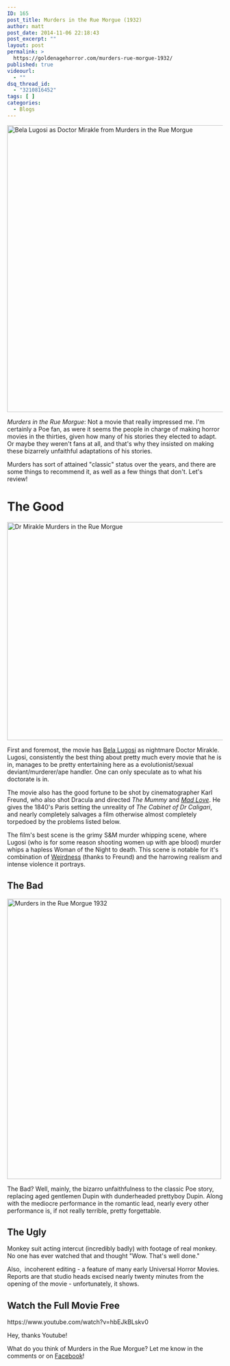 ```yaml
---
ID: 165
post_title: Murders in the Rue Morgue (1932)
author: matt
post_date: 2014-11-06 22:18:43
post_excerpt: ""
layout: post
permalink: >
  https://goldenagehorror.com/murders-rue-morgue-1932/
published: true
videourl:
  - ""
dsq_thread_id:
  - "3210816452"
tags: [ ]
categories:
  - Blogs
---
```

<img class="alignnone size-full wp-image-166" src="http://goldenagehorror.com/wp-content/uploads/2014/11/final_draft_html_23cf4f2e.gif" alt="Bela Lugosi as Doctor Mirakle from Murders in the Rue Morgue" width="605" height="668" />

<em>Murders in the Rue Morgue</em>: Not a movie that really impressed me. I'm certainly a Poe fan, as were it seems the people in charge of making horror movies in the thirties, given how many of his stories they elected to adapt. Or maybe they weren't fans at all, and that's why they insisted on making these bizarrely unfaithful adaptations of his stories.

Murders has sort of attained "classic" status over the years, and there are some things to recommend it, as well as a few things that don't. Let's review!

<!--more-->
<h1>The Good</h1>
<img class="alignnone size-large wp-image-167" src="http://goldenagehorror.com/wp-content/uploads/2014/11/ff562f_ecdb36c0b7f96d1804c5b02cb56f2f07-1024x771.jpg" alt="Dr Mirakle Murders in the Rue Morgue" width="676" height="508" />

First and foremost, the movie has <a title="Bela Lugosi" href="http://goldenagehorror.com/bela-lugosi/">Bela Lugosi</a> as nightmare Doctor Mirakle. Lugosi, consistently the best thing about pretty much every movie that he is in, manages to be pretty entertaining here as a evolutionist/sexual deviant/murderer/ape handler. One can only speculate as to what his doctorate is in.

The movie also has the good fortune to be shot by cinematographer Karl Freund, who also shot Dracula and directed <em>The Mummy</em> and <a title="Mad Love (1935)" href="http://goldenagehorror.com/mad-love-1935/"><em>Mad Love</em></a>. He gives the 1840's Paris setting the unreality of <em>The Cabinet of Dr Caligari</em>, and nearly completely salvages a film otherwise almost completely torpedoed by the problems listed below.

The film's best scene is the grimy S&amp;M murder whipping scene, where Lugosi (who is for some reason shooting women up with ape blood) murder whips a hapless Woman of the Night to death. This scene is notable for it's combination of <a title="“Capital W” Weirdness" href="http://goldenagehorror.com/capital-w-weirdness/">Weirdness</a> (thanks to Freund) and the harrowing realism and intense violence it portrays.
<h2>The Bad</h2>
<img class="alignnone size-full wp-image-168" src="http://goldenagehorror.com/wp-content/uploads/2014/11/tumblr_l5j7w4gyT61qz72v7o1_500.jpg" alt="Murders in the Rue Morgue 1932" width="500" height="653" />

The Bad? Well, mainly, the bizarro unfaithfulness to the classic Poe story, replacing aged gentlemen Dupin with dunderheaded prettyboy Dupin. Along with the mediocre performance in the romantic lead, nearly every other performance is, if not really terrible, pretty forgettable.
<h2>The Ugly</h2>
Monkey suit acting intercut (incredibly badly) with footage of real monkey. No one has ever watched that and thought "Wow. That's well done."

Also,  incoherent editing - a feature of many early Universal Horror Movies. Reports are that studio heads excised nearly twenty minutes from the opening of the movie - unfortunately, it shows.
<h2>Watch the Full Movie Free</h2>
https://www.youtube.com/watch?v=hbEJkBLskv0

Hey, thanks Youtube!

What do you think of Murders in the Rue Morgue? Let me know in the comments or on <a href="https://www.facebook.com/AllGodlessHere">Facebook</a>!